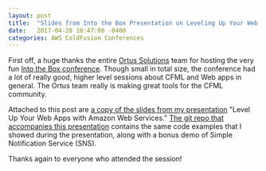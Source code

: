 ```yaml
---
layout: post
title:  "Slides from Into the Box Presentation on Leveling Up Your Web Apps with Amazon Web Services"
date:   2017-04-28 10:47:00 -0400
categories: AWS ColdFusion Conferences
---
```


First off, a huge thanks the entire [Ortus Solutions](https://www.ortussolutions.com/) team for hosting the very fun [Into the Box conference](http://intothebox.org/). Though small in total size, the conference had a lot of really good, higher level sessions about CFML and Web apps in general. The Ortus team really is making great tools for the CFML community.

Attached to this post are [a copy of the slides from my presentation](/assets/pdf/intoTheBox2017-LevelUpAppsWithAWS.pdf) "Level Up Your Web Apps with Amazon Web Services." [The git repo that accompanies this presentation](https://github.com/brianklaas/intothebox2017) contains the same code examples that I showed during the presentation, along with a bonus demo of Simple Notification Service (SNS).

Thanks again to everyone who attended the session!